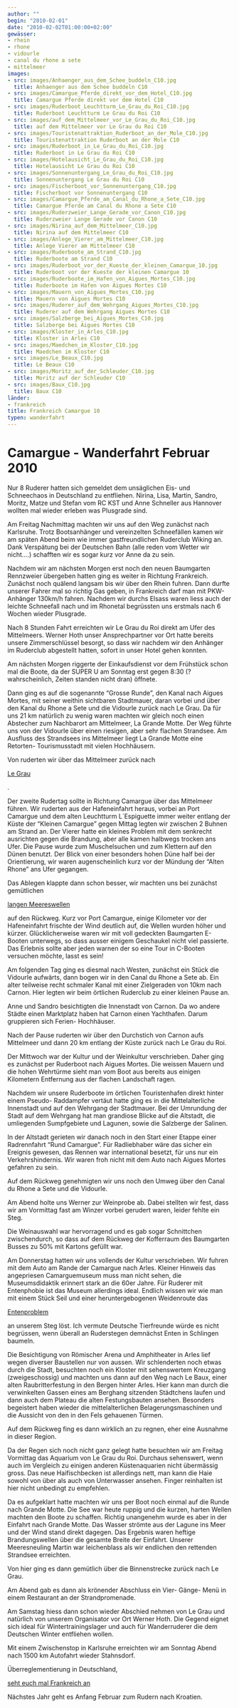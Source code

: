 ```yaml
---
author: ""
begin: "2010-02-01"
date: "2010-02-02T01:00:00+02:00"
gewässer:
- rhein
- rhone
- vidourle
- canal du rhone a sete
- mittelmeer
images:
- src: images/Anhaenger_aus_dem_Schee_buddeln_C10.jpg
  title: Anhaenger aus dem Schee buddeln C10
- src: images/Camargue_Pferde_direkt_vor_dem_Hotel_C10.jpg
  title: Camargue Pferde direkt vor dem Hotel C10
- src: images/Ruderboot_Leuchtturm_Le_Grau_du_Roi_C10.jpg
  title: Ruderboot Leuchtturm Le Grau du Roi C10
- src: images/auf_dem_Mittelmeer_vor_Le_Grau_du_Roi_C10.jpg
  title: auf dem Mittelmeer vor Le Grau du Roi C10
- src: images/Touristenattraktion_Ruderboot_an_der_Mole_C10.jpg
  title: Touristenattraktion Ruderboot an der Mole C10
- src: images/Ruderboot_in_Le_Grau_du_Roi_C10.jpg
  title: Ruderboot in Le Grau du Roi C10
- src: images/Hotelausicht_Le_Grau_du_Roi_C10.jpg
  title: Hotelausicht Le Grau du Roi C10
- src: images/Sonnenuntergang_Le_Grau_du_Roi_C10.jpg
  title: Sonnenuntergang Le Grau du Roi C10
- src: images/Fischerboot_vor_Sonnenuntergang_C10.jpg
  title: Fischerboot vor Sonnenuntergang C10
- src: images/Camargue_Pferde_am_Canal_du_Rhone_a_Sete_C10.jpg
  title: Camargue Pferde am Canal du Rhone a Sete C10
- src: images/Ruderzweier_Lange_Gerade_vor_Canon_C10.jpg
  title: Ruderzweier Lange Gerade vor Canon C10
- src: images/Nirina_auf_dem_Mittelmeer_C10.jpg
  title: Nirina auf dem Mittelmeer C10
- src: images/Anlege_Vierer_am_Mittelmeer_C10.jpg
  title: Anlege Vierer am Mittelmeer C10
- src: images/Ruderboote_am_Strand_C10.jpg
  title: Ruderboote am Strand C10
- src: images/Ruderboot_vor_der_Kueste_der_kleinen_Camargue_10.jpg
  title: Ruderboot vor der Kueste der kleinen Camargue 10
- src: images/Ruderboote_im_Hafen_von_Aigues_Mortes_C10.jpg
  title: Ruderboote im Hafen von Aigues Mortes C10
- src: images/Mauern_von_Aigues_Mortes_C10.jpg
  title: Mauern von Aigues Mortes C10
- src: images/Ruderer_auf_dem_Wehrgang_Aigues_Mortes_C10.jpg
  title: Ruderer auf dem Wehrgang Aigues Mortes C10
- src: images/Salzberge_bei_Aigues_Mortes_C10.jpg
  title: Salzberge bei Aigues Mortes C10
- src: images/Kloster_in_Arles_C10.jpg
  title: Kloster in Arles C10
- src: images/Maedchen_im_Kloster_C10.jpg
  title: Maedchen im Kloster C10
- src: images/Le_Beaux_C10.jpg
  title: Le Beaux C10
- src: images/Moritz_auf_der_Schleuder_C10.jpg
  title: Moritz auf der Schleuder C10
- src: images/Baux_C10.jpg
  title: Baux C10
länder:
- frankreich
title: Frankreich Camargue 10
typen: wanderfahrt
---
```



# Camargue - Wanderfahrt Februar 2010


Nur 8 Ruderer hatten sich gemeldet dem unsäglichen Eis- und Schneechaos in Deutschland zu entfliehen. Nirina, Lisa, Martin, Sandro, Moritz, Matze und Stefan vom RC KST und Anne Schneller aus Hannover wollten mal wieder erleben was Plusgrade sind.

Am Freitag Nachmittag machten wir uns auf den Weg zunächst nach Karlsruhe. Trotz Bootsanhänger und vereinzelten Schneefällen kamen wir am späten Abend beim wie immer gastfreundlichen Ruderclub Wiking an. Dank Verspätung bei der Deutschen Bahn (alle reden vom Wetter wir nicht....) schafften wir es sogar kurz vor Anne da zu sein.

Nachdem wir am nächsten Morgen erst noch den neuen Baumgarten Rennzweier übergeben hatten ging es weiter in Richtung Frankreich. Zunächst noch quälend langsam bis wir über den Rhein fuhren. Dann durfte unserer Fahrer mal so richtig Gas geben, in Frankreich darf man mit PKW- Anhänger 130km/h fahren. Nachdem wir durchs Elsass waren liess auch der leichte Schneefall nach und im Rhonetal begrüssten uns erstmals nach 6 Wochen wieder Plusgrade.

Nach 8 Stunden Fahrt erreichten wir Le Grau du Roi direkt am Ufer des Mittelmeers. Werner Hoth unser Ansprechpartner vor Ort hatte bereits unsere Zimmerschlüssel besorgt, so dass wir nachdem wir den Anhänger im Ruderclub abgestellt hatten, sofort in unser Hotel gehen konnten.

Am nächsten Morgen riggerte der Einkaufsdienst vor dem Frühstück schon mal die Boote, da der SUPER U am Sonntag erst gegen 8:30 (? wahrscheinlich, Zeiten standen nicht dran) öffnete.

Dann ging es auf die sogenannte “Grosse Runde”, den Kanal nach Aigues Mortes, mit seiner weithin sichtbaren Stadtmauer, daran vorbei und über den Kanal du Rhone a Sete und die Vidourle zurück nach Le Grau. Da für uns 21 km natürlich zu wenig waren machten wir gleich noch einen Abstecher zum Nachbarort am Mittelmeer, La Grande Motte. Der Weg führte uns von der Vidourle über einen riesigen, aber sehr flachen Strandsee. Am Ausfluss des Strandsees ins Mittelmeer liegt La Grande Motte eine Retorten- Tourismusstadt mit vielen Hochhäusern.

Von ruderten wir über das Mittelmeer zurück nach

[Le Grau](/berichte/2001/hafeneinfahrt_le_grau_du_roi_1)

.

Der zweite Rudertag sollte in Richtung Camargue über das Mittelmeer führen. Wir ruderten aus der Hafeneinfahrt heraus, vorbei an Port Camargue und dem alten Leuchtturm L´Espiguette immer weiter entlang der Küste der “Kleinen Camargue” gegen Mittag legten wir zwischen 2 Buhnen am Strand an. Der Vierer hatte ein kleines Problem mit dem senkrecht ausrichten gegen die Brandung, aber alle kamen halbwegs trocken ans Ufer. Die Pause wurde zum Muschelsuchen und zum Klettern auf den Dünen benutzt. Der Blick von einer besonders hohen Düne half bei der Orientierung, wir waren augenscheinlich kurz vor der Mündung der “Alten Rhone” ans Ufer gegangen.

Das Ablegen klappte dann schon besser, wir machten uns bei zunächst gemütlichen

[langen Meereswellen](/berichte/2010/mittelmeer_ruderzweier_c10)

auf den Rückweg. Kurz vor Port Camargue, einige Kilometer vor der Hafeneinfahrt frischte der Wind deutlich auf, die Wellen wurden höher und kürzer. Glücklicherweise waren wir mit voll gedeckten Baumgarten E-Booten unterwegs, so dass ausser einigem Geschaukel nicht viel passierte. Das Erlebnis sollte aber jeden warnen der so eine Tour in C-Booten versuchen möchte, lasst es sein!

Am folgenden Tag ging es diesmal nach Westen, zunächst ein Stück die Vidourle aufwärts, dann bogen wir in den Canal du Rhone a Sete ab. Ein alter teilweise recht schmaler Kanal mit einer Zielgeraden von 10km nach Carnon. Hier legten wir beim örtlichen Ruderclub zu einer kleinen Pause an.

Anne und Sandro besichtigten die Innenstadt von Carnon. Da wo andere Städte einen Marktplatz haben hat Carnon einen Yachthafen. Darum gruppieren sich Ferien- Hochhäuser.

Nach der Pause ruderten wir über den Durchstich von Carnon aufs Mittelmeer und dann 20 km entlang der Küste zurück nach Le Grau du Roi.

Der Mittwoch war der Kultur und der Weinkultur verschrieben. Daher ging es zunächst per Ruderboot nach Aigues Mortes. Die weissen Mauern und die hohen Wehrtürme sieht man vom Boot aus bereits aus einigen Kilometern Entfernung aus der flachen Landschaft ragen.

Nachdem wir unsere Ruderboote im örtlichen Touristenhafen direkt hinter einem Pseudo- Raddampfer vertäut hatte ging es in die Mittelalterliche Innenstadt und auf den Wehrgang der Stadtmauer. Bei der Umrundung der Stadt auf dem Wehrgang hat man grandiose Blicke auf die Altstadt, die umliegenden Sumpfgebiete und Lagunen, sowie die Salzberge der Salinen.

In der Altstadt gerieten wir danach noch in den Start einer Etappe einer Radrennfahrt “Rund Camargue”. Für Radliebhaber wäre das sicher ein Ereignis gewesen, das Rennen war international besetzt, für uns nur ein Verkehrshindernis. Wir waren froh nicht mit dem Auto nach Aigues Mortes gefahren zu sein.

Auf dem Rückweg genehmigten wir uns noch den Umweg über den Canal du Rhone a Sete und die Vidourle.

Am Abend holte uns Werner zur Weinprobe ab. Dabei stellten wir fest, dass wir am Vormittag fast am Winzer vorbei gerudert waren, leider fehlte ein Steg.

Die Weinauswahl war hervorragend und es gab sogar Schnittchen zwischendurch, so dass auf dem Rückweg der Kofferraum des Baumgarten Busses zu 50% mit Kartons gefüllt war.

Am Donnerstag hatten wir uns vollends der Kultur verschrieben. Wir fuhren mit dem Auto am Rande der Camargue nach Arles. Kleiner Hinweis das angepriesen Camarguemuseum muss man nicht sehen, die Museumsdidaktik erinnert stark an die 60er Jahre. Für Ruderer mit Entenphobie ist das Museum allerdings ideal. Endlich wissen wir wie man mit einem Stück Seil und einer heruntergebogenen Weidenroute das

[Entenproblem](/berichte/2010/entenjagd)

an unserem Steg löst. Ich vermute Deutsche Tierfreunde würde es nicht begrüssen, wenn überall an Ruderstegen demnächst Enten in Schlingen baumeln.

Die Besichtigung von Römischer Arena und Amphitheater in Arles lief wegen diverser Baustellen nur von aussen. Wir schlenderten noch etwas durch die Stadt, besuchten noch ein Kloster mit sehenswertem Kreuzgang (zweigeschossig) und machten uns dann auf den Weg nach Le Baux, einer alten Raubritterfestung in den Bergen hinter Arles. Hier kann man durch die verwinkelten Gassen eines am Berghang sitzenden Städtchens laufen und dann auch dem Plateau die alten Festungsbauten ansehen. Besonders begeistert haben wieder die mittelalterlichen Belagerungsmaschinen und die Aussicht von den in den Fels gehauenen Türmen.

Auf dem Rückweg fing es dann wirklich an zu regnen, eher eine Ausnahme in dieser Region.

Da der Regen sich noch nicht ganz gelegt hatte besuchten wir am Freitag Vormittag das Aquarium von Le Grau du Roi. Durchaus sehenswert, wenn auch im Vergleich zu einigen anderen Küstenaquarien nicht übermässig gross. Das neue Haifischbecken ist allerdings nett, man kann die Haie sowohl von über als auch von Unterwasser ansehen. Finger reinhalten ist hier nicht unbedingt zu empfehlen.

Da es aufgeklart hatte machten wir uns per Boot noch einmal auf die Runde nach Grande Motte. Die See war heute ruppig und die kurzen, harten Wellen machten den Boote zu schaffen. Richtig unangenehm wurde es aber in der Einfahrt nach Grande Motte. Das Wasser strömte aus der Lagune ins Meer und der Wind stand direkt dagegen. Das Ergebnis waren heftige Brandungswellen über die gesamte Breite der Einfahrt. Unserer Meeresneuling Martin war leichenblass als wir endlichen den rettenden Strandsee erreichten.

Von hier ging es dann gemütlich über die Binnenstrecke zurück nach Le Grau.

Am Abend gab es dann als krönender Abschluss ein Vier- Gänge- Menü in einem Restaurant an der Strandpromenade.

Am Samstag hiess dann schon wieder Abschied nehmen von Le Grau und natürlich von unserem Organisator vor Ort Werner Hoth. Die Gegend eignet sich ideal für Wintertrainingslager und auch für Wanderruderer die dem Deutschen Winter entfliehen wollen.

Mit einem Zwischenstop in Karlsruhe erreichten wir am Sonntag Abend nach 1500 km Autofahrt wieder Stahnsdorf.

Überreglementierung in Deutschland,

[seht euch mal Frankreich an](/berichte/2010/franzoeische_vorschriften)

Nächstes Jahr geht es Anfang Februar zum Rudern nach Kroatien.
